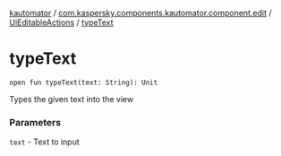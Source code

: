 [kautomator](../../index.md) / [com.kaspersky.components.kautomator.component.edit](../index.md) / [UiEditableActions](index.md) / [typeText](./type-text.md)

# typeText

`open fun typeText(text: String): Unit`

Types the given text into the view

### Parameters

`text` - Text to input